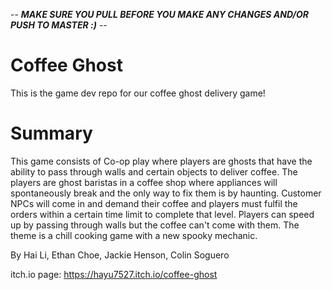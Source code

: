 -- ***MAKE SURE YOU PULL BEFORE YOU MAKE ANY CHANGES AND/OR PUSH TO MASTER :)*** -- 

# Coffee Ghost
This is the game dev repo for our coffee ghost delivery game! 
# Summary 

This game consists of Co-op play where players are ghosts that have the ability to pass through walls and certain objects to deliver coffee. The players are ghost baristas in a coffee shop where appliances will spontaneously break and the only way to fix them is by haunting. Customer NPCs will come in and demand their coffee and players must fulfil the orders within a certain time limit to complete that level. Players can speed up by passing through walls but the coffee can't come with them. The theme is a chill cooking game with a new spooky mechanic. 


By Hai Li, Ethan Choe, Jackie Henson, Colin Soguero

itch.io page: https://hayu7527.itch.io/coffee-ghost
